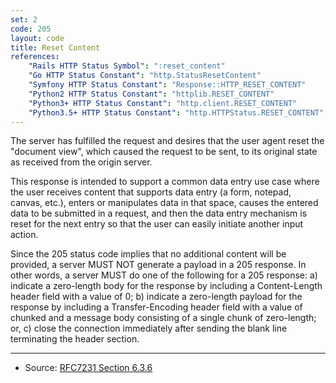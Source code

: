 ```yaml
---
set: 2
code: 205
layout: code
title: Reset Content
references:
    "Rails HTTP Status Symbol": ":reset_content"
    "Go HTTP Status Constant": "http.StatusResetContent"
    "Symfony HTTP Status Constant": "Response::HTTP_RESET_CONTENT"
    "Python2 HTTP Status Constant": "httplib.RESET_CONTENT"
    "Python3+ HTTP Status Constant": "http.client.RESET_CONTENT"
    "Python3.5+ HTTP Status Constant": "http.HTTPStatus.RESET_CONTENT"
---
```


The server has fulfilled the request and desires that the user agent
reset the "document view", which caused the request to be sent, to its
original state as received from the origin server.

This response is intended to support a common data entry use case where
the user receives content that supports data entry (a form, notepad,
canvas, etc.), enters or manipulates data in that space, causes the
entered data to be submitted in a request, and then the data entry
mechanism is reset for the next entry so that the user can easily
initiate another input action.

Since the 205 status code implies that no additional content will be
provided, a server MUST NOT generate a payload in a 205 response. In
other words, a server MUST do one of the following for a 205 response:
a) indicate a zero-length body for the response by including a
Content-Length header field with a value of 0; b) indicate a zero-length
payload for the response by including a Transfer-Encoding header field
with a value of chunked and a message body consisting of a single chunk
of zero-length; or, c) close the connection immediately after sending
the blank line terminating the header section.

---

* Source: [RFC7231 Section 6.3.6][1]

[1]: <https://datatracker.ietf.org/doc/html/rfc7231#section-6.3.6>
